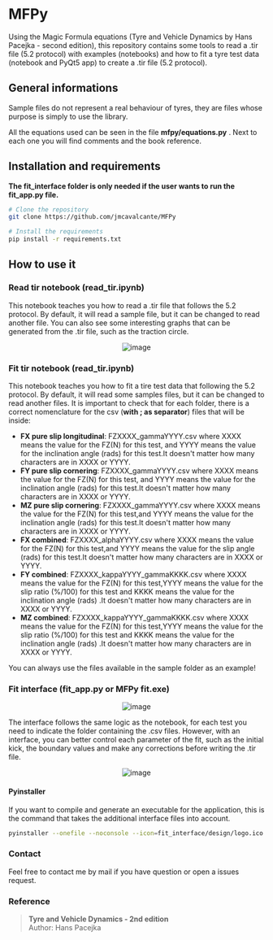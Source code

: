 # MFPy
Using the Magic Formula equations (Tyre and Vehicle Dynamics by Hans Pacejka - second edition), this repository contains some tools to read a .tir file (5.2 protocol) with examples (notebooks) and how to fit a tyre test data (notebook and PyQt5 app) to create a .tir file (5.2 protocol). 

## General informations

Sample files do not represent a real behaviour of tyres, they are files whose purpose is simply to use the library.

All the equations used can be seen in the file **mfpy/equations.py** . Next to each one you will find comments and the book reference.


## Installation and requirements

**The fit_interface folder is only needed if the user wants to run the fit_app.py file.**

```bash
# Clone the repository
git clone https://github.com/jmcavalcante/MFPy

# Install the requirements
pip install -r requirements.txt
```

## How to use it

### Read tir notebook (read_tir.ipynb)
This notebook teaches you how to read a .tir file that follows the 5.2 protocol. By default, it will read a sample file, but it can be changed to read another file. You can also see some interesting graphs that can be generated from the .tir file, such as the traction circle.

<p align="center">
  <img src="https://github.com/user-attachments/assets/a98af033-2850-41e3-a2e1-b04d16fc1d76" alt="image">
</p>


### Fit tir notebook (read_tir.ipynb)
This notebook teaches you how to fit a tire test data that following the 5.2 protocol. By default, it will read some samples files, but it can be changed to read another files. It is important to check that for each folder, there is a correct nomenclature for the csv (**with ; as separator**) files that will be inside:

- **FX pure slip longitudinal**: FZXXXX_gammaYYYY.csv
    where XXXX means the value for the FZ(N) for this test, and YYYY means the value for the inclination angle (rads) for this test.It doesn't matter how many characters are in XXXX or YYYY.
- **FY pure slip cornering**: FZXXXX_gammaYYYY.csv
    where XXXX means the value for the FZ(N) for this test, and YYYY means the value for the inclination angle (rads) for this test.It doesn't matter how many characters are in XXXX or YYYY.
- **MZ pure slip cornering**: FZXXXX_gammaYYYY.csv
    where XXXX means the value for the FZ(N) for this test,and YYYY means the value for the inclination angle (rads) for this test.It doesn't matter how many characters are in XXXX or YYYY.
- **FX combined**: FZXXXX_alphaYYYY.csv
    where XXXX means the value for the FZ(N) for this test,and YYYY means the value for the slip angle (rads) for this test.It doesn't matter how many characters are in XXXX or YYYY.
- **FY combined**: FZXXXX_kappaYYYY_gammaKKKK.csv
    where XXXX means the value for the FZ(N) for this test,YYYY means the value for the slip ratio (%/100) for this test and KKKK means the value for the inclination angle (rads) .It doesn't matter how many characters are in XXXX or YYYY.
- **MZ combined**: FZXXXX_kappaYYYY_gammaKKKK.csv
    where XXXX means the value for the FZ(N) for this test,YYYY means the value for the slip ratio (%/100) for this test and KKKK means the value for the inclination angle (rads) .It doesn't matter how many characters are in XXXX or YYYY.

You can always use the files available in the sample folder as an example!


### Fit interface (fit_app.py or MFPy fit.exe)
<p align="center">
  <img src="https://github.com/user-attachments/assets/6bc0d6e4-b3bd-4891-bc99-bb29c1485d64" alt="image">
</p>


The interface follows the same logic as the notebook, for each test you need to indicate the folder containing the .csv files. However, with an interface, you can better control each parameter of the fit, such as the initial kick, the boundary values and make any corrections before writing the .tir file.
<p align="center">
  <img src="https://github.com/user-attachments/assets/8de5996d-cee5-465a-bfbc-39bbe5858a23" alt="image">
</p>

#### Pyinstaller
If you want to compile and generate an executable for the application, this is the command that takes the additional interface files into account.
```bash
pyinstaller --onefile --noconsole --icon=fit_interface/design/logo.ico --add-data "fit_interface/design;fit_interface/design" --add-data "fit_interface/tir;fit_interface/tir" --distpath . --workpath . --name "MFPy fit" fit_app.py
```

### Contact

Feel free to contact me by mail if you have question or open a issues request.
### Reference
> **Tyre and Vehicle Dynamics - 2nd edition**  
> Author: Hans Pacejka  

